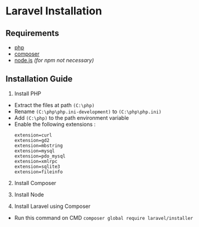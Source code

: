 # Laravel Installation

## Requirements
* [php](https://www.php.net/downloads.php)
* [composer](https://getcomposer.org)
* [node.js](https://nodejs.org/en/) *(for npm not necessary)*

## Installation Guide

1. Install PHP
* Extract the files at path `(C:\php)`
* Rename `(C:\php\php.ini-development)` to `(C:\php\php.ini)`
* Add `(C:\php)` to the path environment variable
* Enable the following extensions :
    ```
    extension=curl
    extension=gd2
    extension=mbstring
    extension=mysql
    extension=pdo_mysql
    extension=xmlrpc
    extension=sqlite3
    extension=fileinfo
    ```

2. Install Composer

3. Install Node

4. Install Laravel using Composer
* Run this command on CMD `composer global require laravel/installer`